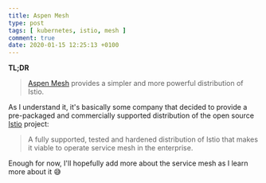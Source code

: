 ```yaml
---
title: Aspen Mesh
type: post
tags: [ kubernetes, istio, mesh ]
comment: true
date: 2020-01-15 12:25:13 +0100
---
```


**TL;DR**

> [Aspen Mesh][] provides a simpler and more powerful distribution of Istio.

As I understand it, it's basically some company that decided to provide a
pre-packaged and commercially supported distribution of the open source
[Istio][] project:

> A fully supported, tested and hardened distribution of Istio that makes it
> viable to operate service mesh in the enterprise.

Enough for now, I'll hopefully add more about the service mesh as I learn
more about it 😅

[Aspen Mesh]: https://aspenmesh.io/
[Istio]: https://istio.io/
